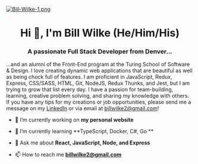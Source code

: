 [![Bill-Wilke-1.png](https://i.postimg.cc/xjtpK9fb/Bill-Wilke-1.png)](https://postimg.cc/qg6GrVCk)

<h1 align="center">Hi 👋, I'm Bill Wilke (He/Him/His)</h1>
<h3 align="center">A passionate Full Stack Developer from Denver...</h3>

...and an alumni of the Front-End program at the Turing School of Software & Design. I love creating dynamic web applications that are beautiful as well as being chock full of features. I am proficient in JavaScript, Redux, Express, CSS/SASS, HTML, Git, NodeJS, Redux Thunks, and Jest, but I am trying to grow that list every day. I have a passion for team-building, learning, creative problem solving, and sharing my knowledge with others. If you have any tips for my creations or job opportunities, please send me a message on my [LinkedIn](https://www.linkedin.com/in/bill-wilke) or via email at billwilke2@gmail.com!

- 🔭 I’m currently working on **my personal website**

- 🌱 I’m currently learning **TypeScript, Docker, C#, Go **

- 💬 Ask me about **React, JavaScript, Node, and Express**

- 📫 How to reach me **billwilke2@gmail.com**
